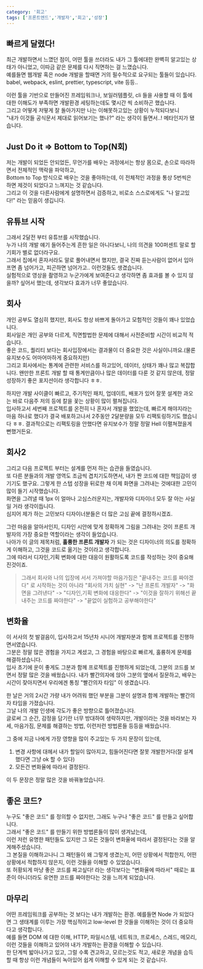 ```yaml
---
category: '회고'
tags: ['프론트엔드','개발자','회고','성장']
---
```


## 빠르게 달렸다!

최근 개발하면서 느꼈던 점이, 어떤 툴을 쓰더라도 내가 그 툴에대한 완벽히 알고있는 상태가 아니었고, 이따금 같은 문제를 다시 직면하는 걸 느꼈습니다.  
예를들면 웹개발 혹은 node 개발을 할때면 거의 필수적으로 요구되는 툴들이 있습니다. babel, webpack, eslint, prettier, typescript, vite 등등..  

이런 툴을 기반으로 만들어진 프레임워크나, 보일러템플릿, cli 들을 사용할 때 이 툴에대한 이해도가 부족하면 개발환경 세팅하는데도 몇시간 씩 소비하곤 했습니다.  
그리고 어떻게 저떻게 잘 돌아가지만 나는 이해못하고있는 상황이 누적되다보니  
"내가 이것들 공식문서 제대로 읽어보기는 했나?" 라는 생각이 들면서..! 메타인지가 됐습니다.

## Just Do it => Bottom to Top(N회)

저는 개발이 되었든 안되었든, 무언가를 배우는 과정에서는 항상 몸으로, 손으로 따라하면서 전체적인 맥락을 파악하고,  
Bottom to Top 방식으로 배우는 것을 좋아하는데, 이 전체적인 과정을 통상 5번씩은 하면 제것이 되었다고 느껴지는 것 같습니다.  
그리고 이 것을 다른사람에게 설명하면서 검증하고, 비로소 스스로에게도 "나 알고있다!" 라는 믿음이 생깁니다.  

## 유튜브 시작

그래서 2달전 부터 유튜브를 시작했습니다.  
누가 나의 개발 얘기 들어주는게 흔한 일은 아니다보니, 나의 의견을 100퍼센트 말로 할 기회가 별로 없더라구요.  
그래서 집에서 혼자서라도 말로 풀어내면서 했지만, 결국 진짜 듣는사람이 없어서 입아프면 좀 넘어가고, 피곤하면 넘어가고.. 이런것들도 생겼습니다.  
실험적으로 영상을 촬영하고 누군가에게 보여준다고 생각하면 좀 효과를 볼 수 있지 않을까? 싶어서 했는데, 생각보다 효과가 너무 좋았습니다.  

## 회사

개인 공부도 열심히 했지만, 회사도 항상 바쁘게 돌아가고 모험적인 것들이 꽤나 있었습니다.  
회사일은 개인 공부와 다르게, 직면할법한 문제에 대해서 사전준비할 시간이 비교적 적습니다.  
좋은 코드, 퀄리티 보다는 회사입장에서는 결과물이 더 중요한 것은 사실이니까요.(물론 유지보수도 어마어마하게 중요하지만)  
그리고 회사에서는 통계에 관련한 서비스를 하고있어, 데이터, 상태가 꽤나 많고 복잡합니다. 왠만한 프론트 개발 할 때 통계만큼이나 많은 데이터를 다룬 것 같지 않은데, 정말 성장하기 좋은 포지션이라 생각합니다 ㅎㅎ.  

하지만 개발 사이클이 빠르고, 주기적인 패치, 업데이트, 배포가 있어 잘못 설계한 과오는 바로 다음주 저의 등에 칼을 꽃는 상황이 많이 펼쳐집니다.  
입사하고서 세번째 프로젝트를 온전히 나 혼자서 개발을 했었는데, 빠르게 해야지라는 마음 하나로 했다가 결국 배포하고나서 2주동안 2달분량을 모두 리팩토링하기도 했습니다 ㅎㅎ. 결과적으로는 리팩토링을 안했다면 유지보수가 정말 정말 Hell 이펼쳐졌을게 뻔했거든요.  

## 회사2

그리고 다음 프로젝트 부터는 설계를 먼저 하는 습관을 들였습니다.  
또 다른 분들과의 개발 영역도 조금씩 겹치기도하면서, 내가 짠 코드에 대한 책임감이 생기기도 했구요.
그렇게 한 스텝 성장을 뒤로한 채 이제 화면을 그려내는 것에대한 고민이 많이 들기 시작했습니다.  
화면을 그려낼 때 1px 이 얼마나 고심스러운지는, 개발자와 디자이너 모두 잘 아는 사실일 거라 생각이듭니다.  
심지어 제가 하는 고민보다 디자이너분들은 더 많은 고심 끝에 결정하시겠죠.  

그런 마음을 알아서인지, 디자인 시안에 맞게 정확하게 그림을 그려내는 것이 프론트 개발자의 가장 중요한 역할이라는 생각이 들었습니다.  
나아가 이 글의 제목처럼, **훌륭한 프론트 개발자** 가 되는 것은 디자이너의 의도를 정확하게 이해하고, 그것을 코드로 옮기는 것이라고 생각합니다.  
그에 따라서 디자인,기획 변화에 대한 대응이 원활하도록 코드를 작성하는 것이 중요해 진것이죠.  

> 그래서 회사와 나의 입장에 서서 가져야할 마음가짐은 "끝내주는 코드를 짜야겠다" 로 시작하는 것이 아니라 "회사의 가치 실현" -> "난 프론트 개발자" -> "화면을 그려낸다" -> "디자인,기획 변화에 대응한다" -> "이것을 잘하기 위해선 끝내주는 코드를 짜야한다" -> "끝없이 실험하고 공부해야한다"

## 변화율

이 서사의 첫 발걸음이, 입사하고서 15년차 시니어 개발자분과 함께 프로젝트를 진행하면서였습니다.  
그분은 정말 많은 경험을 가지고 계셨고, 그 경험을 바탕으로 빠르게, 훌륭하게 문제를 해결하셨습니다.  
입사 초기에 운이 좋게도 그분과 함께 프로젝트를 진행하게 되었는데, 그분의 코드를 보면서 정말 많은 것을 배웠습니다.
내가 빨간의자에 앉아 그분의 옆에서 질문하고, 배우는 시간이 잦아지면서 우리에겐 통칭 "빨간의자 타임" 이 생겼습니다.  

한 날은 거의 2시간 가량 내가 어려워 했던 부분을 그분이 설명과 함께 개발하는 빨간의자 타임을 가졌습니다.  
그날 나의 개발 인생에 각도가 좋은 방향으로 틀어졌습니다.  
글로써 그 순간, 감정을 담기란 너무 방대하여 생략하지만, 개발이라는 것을 바라보는 자세, 마음가짐, 문제를 해결하는 방법, 이런저런 방법론들 등등을 배웠습니다.  

그 중에 지금 나에게 가장 영향을 많이 주고있는 두 가지 문장이 있는데,

1. 변경 사항에 대헤서 내가 할일이 많아지고, 힘들어진다면 잘못 개발한거다(잘 설계했다면 그냥 ok 할 수 있다)
2. 모든건 변화율에 따라서 결정된다.

이 두 문장은 정말 많은 것을 바꿔놓았습니다.

## 좋은 코드?

누구도 "좋은 코드" 를 정의할 수 없지만, 그래도 누구나 "좋은 코드" 를 만들고 싶어합니다.  
그래서 "좋은 코드" 를 만들기 위한 방법론들이 많이 생겨났는데,   
이런 저런 유명한 패턴들도 있지만 그 모든 것들이 변화율에 따라서 결정된다는 것을 알게해주셨습니다.  
그 본질을 이해하고나니 그 패턴들이 왜 그렇게 생겼는지, 어떤 상황에서 적합한지, 어떤 상황에서 적합하지 않은지, 이런 것들을 이해할 수 있었습니다.  
또 허황되게 마냥 좋은 코드를 짜고싶다! 라는 생각보다는 "변화율에 따라서" 때로는 표준이 아니더라도 유연한 코드를 짜야한다는 것을 느끼게 되었습니다.  

## 마무리

어떤 프레임워크를 공부하는 것 보다는 내가 개발하는 환경. 예를들면 Node 가 되었다면 그 생태계를 이루는 가장 핵심적이고 low-level 한 것들을 이해하는 것이 더 중요하다고 생각합니다.  
예를 들면 DOM 에 대한 이해, HTTP, 파일시스템, 네트워크, 프로세스, 스레드, 메모리, 이런 것들을 이해하고 있어야 내가 개발하는 환경을 이해할 수 있습니다.  
한 단계씩 밟아나가고 있고, 그럴 수록 견고하고, 모르는것도 적고, 새로운 개념을 습득할 때 항상 이런 개념들이 녹아있어 쉽게 이해할 수 있게 되는 것 같습니다.


